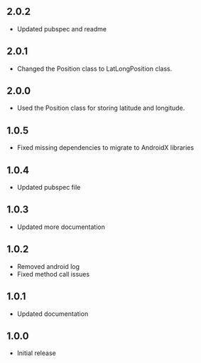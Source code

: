 ## 2.0.2

* Updated pubspec and readme

## 2.0.1

* Changed the Position class to LatLongPosition class.

## 2.0.0

* Used the Position class for storing latitude and longitude.

## 1.0.5

* Fixed missing dependencies to migrate to AndroidX libraries

## 1.0.4

* Updated pubspec file

## 1.0.3

* Updated more documentation

## 1.0.2

* Removed android log
* Fixed method call issues

## 1.0.1

* Updated documentation


## 1.0.0

* Initial release
